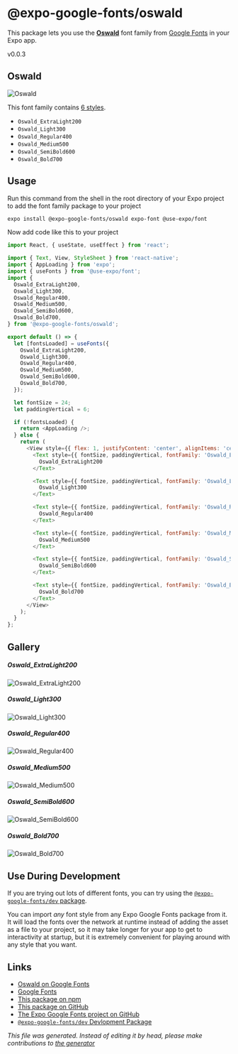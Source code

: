# @expo-google-fonts/oswald

This package lets you use the [**Oswald**](https://fonts.google.com/specimen/Oswald) font family from [Google Fonts](https://fonts.google.com/) in your Expo app.

v0.0.3

## Oswald

![Oswald](./font-family.png)

This font family contains [6 styles](#gallery).

- `Oswald_ExtraLight200`
- `Oswald_Light300`
- `Oswald_Regular400`
- `Oswald_Medium500`
- `Oswald_SemiBold600`
- `Oswald_Bold700`

## Usage

Run this command from the shell in the root directory of your Expo project to add the font family package to your project
```sh
expo install @expo-google-fonts/oswald expo-font @use-expo/font
```

Now add code like this to your project
```js
import React, { useState, useEffect } from 'react';

import { Text, View, StyleSheet } from 'react-native';
import { AppLoading } from 'expo';
import { useFonts } from '@use-expo/font';
import {
  Oswald_ExtraLight200,
  Oswald_Light300,
  Oswald_Regular400,
  Oswald_Medium500,
  Oswald_SemiBold600,
  Oswald_Bold700,
} from '@expo-google-fonts/oswald';

export default () => {
  let [fontsLoaded] = useFonts({
    Oswald_ExtraLight200,
    Oswald_Light300,
    Oswald_Regular400,
    Oswald_Medium500,
    Oswald_SemiBold600,
    Oswald_Bold700,
  });

  let fontSize = 24;
  let paddingVertical = 6;

  if (!fontsLoaded) {
    return <AppLoading />;
  } else {
    return (
      <View style={{ flex: 1, justifyContent: 'center', alignItems: 'center' }}>
        <Text style={{ fontSize, paddingVertical, fontFamily: 'Oswald_ExtraLight200' }}>
          Oswald_ExtraLight200
        </Text>

        <Text style={{ fontSize, paddingVertical, fontFamily: 'Oswald_Light300' }}>
          Oswald_Light300
        </Text>

        <Text style={{ fontSize, paddingVertical, fontFamily: 'Oswald_Regular400' }}>
          Oswald_Regular400
        </Text>

        <Text style={{ fontSize, paddingVertical, fontFamily: 'Oswald_Medium500' }}>
          Oswald_Medium500
        </Text>

        <Text style={{ fontSize, paddingVertical, fontFamily: 'Oswald_SemiBold600' }}>
          Oswald_SemiBold600
        </Text>

        <Text style={{ fontSize, paddingVertical, fontFamily: 'Oswald_Bold700' }}>
          Oswald_Bold700
        </Text>
      </View>
    );
  }
};

```

## Gallery

##### Oswald_ExtraLight200
![Oswald_ExtraLight200](./73cf9867fcced84ac0fd26238bf74e4e1f69dcbefc5ff327c2a69f6c5c107e5d.ttf.png)

##### Oswald_Light300
![Oswald_Light300](./f10d40bae3fb58ed7a554af7cb46beca6d4f2866de12223b8e349f1b30c76968.ttf.png)

##### Oswald_Regular400
![Oswald_Regular400](./9dc4929f8d8935621ca4717817eb3167fc881d03d496c6dca51ff292f730c873.ttf.png)

##### Oswald_Medium500
![Oswald_Medium500](./f59f85cc613954e6acc66c7f89abe9b46c1add1b2236d5bee71f4a71a7769402.ttf.png)

##### Oswald_SemiBold600
![Oswald_SemiBold600](./c0d6ab388b1c3537b78f8976a204a6dc2c5d62b73ae37506d1c93575e52420f2.ttf.png)

##### Oswald_Bold700
![Oswald_Bold700](./a11b684909ba0ee2b2c493e89626c6fa9df02e25dec537e42127fa0b1a4e5e92.ttf.png)


## Use During Development

If you are trying out lots of different fonts, you can try using the [`@expo-google-fonts/dev` package](https://github.com/expo/google-fonts/tree/master/font-packages/dev#readme).

You can import *any* font style from any Expo Google Fonts package from it. It will load the fonts
over the network at runtime instead of adding the asset as a file to your project, so it may take longer
for your app to get to interactivity at startup, but it is extremely convenient
for playing around with any style that you want.

## Links

- [Oswald on Google Fonts](https://fonts.google.com/specimen/Oswald)
- [Google Fonts](https://fonts.google.com/)
- [This package on npm](https://www.npmjs.com/package/@expo-google-fonts/oswald)
- [This package on GitHub](https://github.com/expo/google-fonts/tree/master/font-packages/oswald)
- [The Expo Google Fonts project on GitHub](https://github.com/expo/google-fonts)
- [`@expo-google-fonts/dev` Devlopment Package](https://github.com/expo/google-fonts/tree/master/font-packages/dev)


*This file was generated. Instead of editing it by head, please make contributions to [the generator](https://github.com/expo/google-fonts/tree/master/packages/generator)*
